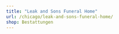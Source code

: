 ```yaml
---
title: "Leak and Sons Funeral Home"
url: /chicago/leak-and-sons-funeral-home/
shop: Bestattungen
---
```

